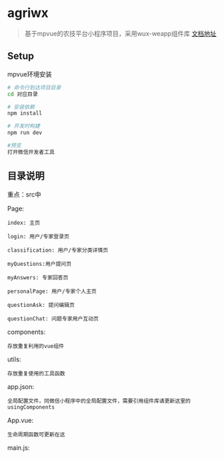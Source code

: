 # agriwx

> 基于mpvue的农技平台小程序项目，采用wux-weapp组件库 [文档地址](https://wux-weapp.github.io/wux-weapp-docs/#/introduce)

## Setup

mpvue环境安装

``` bash
# 命令行到达项目目录
cd 对应目录

# 安装依赖
npm install

# 开发时构建
npm run dev

#预览
打开微信开发者工具

```

## 目录说明

重点：src中

Page:

    index: 主页

    login: 用户/专家登录页

    classification: 用户/专家分类详情页

    myQuestions:用户提问页

    myAnswers: 专家回答页

    personalPage: 用户/专家个人主页

    questionAsk: 提问编辑页

    questionChat: 问题专家用户互动页

components:

    存放重复利用的vue组件

utils:

    存放重复使用的工具函数

app.json:

    全局配置文件，同微信小程序中的全局配置文件，需要引用组件库请更新这里的usingComponents

App.vue:

    生命周期函数可更新在这

main.js:

